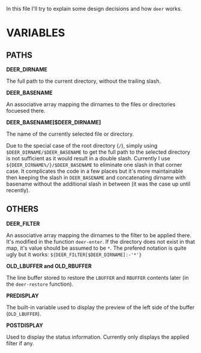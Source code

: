 In this file I'll try to explain some design decisions and how `deer` works.

VARIABLES
=========

PATHS
-----

**DEER_DIRNAME**

The full path to the current directory, without the trailing slash.

**DEER_BASENAME**

An associative array mapping the dirnames to the files or directories
focuesed there.

**DEER_BASENAME[$DEER_DIRNAME]**

The name of the currently selected file or directory.

Due to the special case of the root directory (`/`), simply using
`$DEER_DIRNAME/$DEER_BASENAME` to get the full path to the selected
directory is not sufficient as it would result in a double slash.
Currently I use `${DEER_DIRNAME%/}/$DEER_BASENAME` to eliminate one
slash in that corner case. It complicates the code in a few places but
it's more maintainable then keeping the slash in `DEER_BASENAME` and
concatenating dirname with basename without the additional slash in
between (it was the case up until recently).

OTHERS
------

**DEER_FILTER**

An associative array mapping the dirnames to the filter to be applied
there. It's modified in the function `deer-enter`. If the directory
does not exist in that map, it's value should be assumed to be `*`.
The prefered notation is quite ugly but it works:
`${DEER_FILTER[$DEER_DIRNAME]:-'*'}`

**OLD_LBUFFER and OLD_RBUFFER**

The line buffer stored to restore the `LBUFFER` and `RBUFFER` contents
later (in the `deer-restore` function).

**PREDISPLAY**

The built-in variable used to display the preview of the left side of
the buffer (`OLD_LBUFFER`).

**POSTDISPLAY**

Used to display the status information. Currently only displays the
applied filter if any.
